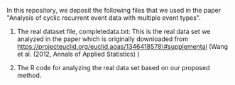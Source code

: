 
In this repository, we deposit the following files that we used in the paper "Analysis of cyclic recurrent event data with multiple event types".

1. The real dataset file, completedata.txt: This is the real data set we analyzed in the paper which is originally downloaded from        
    https://projecteuclid.org/euclid.aoas/1346418578\#supplemental (Wang et al. (2012, Annals of Applied Statistics) )

2. The R code for analyzing the real data set based on our proposed method.



